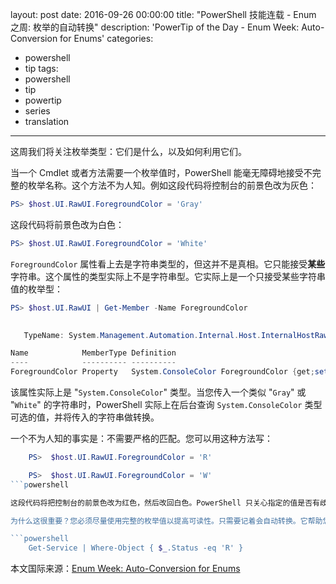 ﻿layout: post
date: 2016-09-26 00:00:00
title: "PowerShell 技能连载 - Enum 之周: 枚举的自动转换"
description: 'PowerTip of the Day - Enum Week: Auto-Conversion for Enums'
categories:
- powershell
- tip
tags:
- powershell
- tip
- powertip
- series
- translation
---
这周我们将关注枚举类型：它们是什么，以及如何利用它们。

当一个 Cmdlet 或者方法需要一个枚举值时，PowerShell 能毫无障碍地接受不完整的枚举名称。这个方法不为人知。例如这段代码将控制台的前景色改为灰色：

```powershell
PS> $host.UI.RawUI.ForegroundColor = 'Gray'
```

这段代码将前景色改为白色：

```powershell
PS> $host.UI.RawUI.ForegroundColor = 'White'
```

`ForegroundColor` 属性看上去是字符串类型的，但这并不是真相。它只能接受**某些**字符串。这个属性的类型实际上不是字符串型。它实际上是一个只接受某些字符串值的枚举型：

```powershell
PS> $host.UI.RawUI | Get-Member -Name ForegroundColor

​    
   TypeName: System.Management.Automation.Internal.Host.InternalHostRawUserInterface

Name            MemberType Definition                                    
----            ---------- ----------                                    
ForegroundColor Property   System.ConsoleColor ForegroundColor {get;set;} 
```

该属性实际上是 "`System.ConsoleColor`" 类型。当您传入一个类似 "`Gray`" 或 "`White`" 的字符串时，PowerShell 实际上在后台查询 `System.ConsoleColor` 类型可选的值，并将传入的字符串做转换。

一个不为人知的事实是：不需要严格的匹配。您可以用这种方法写：

```powershell
    PS>  $host.UI.RawUI.ForegroundColor = 'R'  

    PS>  $host.UI.RawUI.ForegroundColor = 'W'
```powershell

这段代码将把控制台的前景色改为红色，然后改回白色。PowerShell 只关心指定的值是否有歧义。如果传入了字符串 "`G`"，会发生异常，提示信息是名字冲突。对于灰色，至少要指定 "`Gra`"，因为任何比这个短的字符串都和 "`Green`" 相冲突。

为什么这很重要？您必须尽量使用完整的枚举值以提高可读性。只需要记着会自动转换。它帮助您理解为什么这类语句可以工作：

```powershell
    Get-Service | Where-Object { $_.Status -eq 'R' }
```

<!--more-->
本文国际来源：[Enum Week: Auto-Conversion for Enums](http://community.idera.com/powershell/powertips/b/tips/posts/enum-week-auto-conversion-for-enums)
